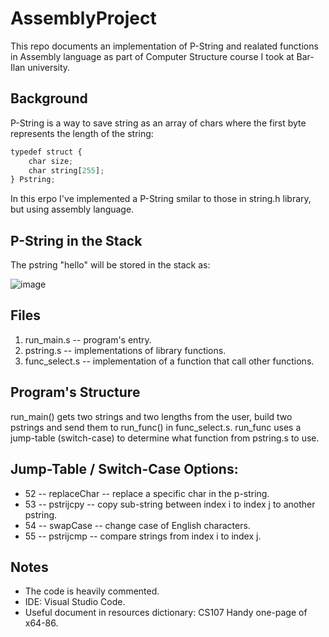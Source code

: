 # AssemblyProject

This repo documents an implementation of P-String and realated functions in Assembly language as part of Computer Structure course I took at Bar-Ilan university.

## Background

P-String is a way to save string as an array of chars where the first byte represents the length of the string:
```javascript
typedef struct {
    char size;
    char string[255];
} Pstring;
```
In this erpo I've implemented a P-String smilar to those in string.h library, but using assembly language.

## P-String in the Stack

The pstring "hello" will be stored in the stack as:

![image](https://user-images.githubusercontent.com/72878018/120895024-db47c180-c623-11eb-88ef-fb26716913c6.png)


## Files

1. run_main.s -- program's entry.
2. pstring.s -- implementations of library functions.
3. func_select.s -- implementation of a function that call other functions.

## Program's Structure

run_main() gets two strings and two lengths from the user, build two pstrings and send them to run_func() in func_select.s. run_func uses a jump-table (switch-case) to determine what function from pstring.s to use.

## Jump-Table / Switch-Case Options:

- 52 -- replaceChar -- replace a specific char in the p-string.
- 53 -- pstrijcpy -- copy sub-string between index i to index j to another pstring.
- 54 -- swapCase -- change case of English characters.
- 55 -- pstrijcmp -- compare strings from index i to index j.

## Notes

- The code is heavily commented.
- IDE: Visual Studio Code.
- Useful document in resources dictionary: CS107 Handy one-page of x64-86.
